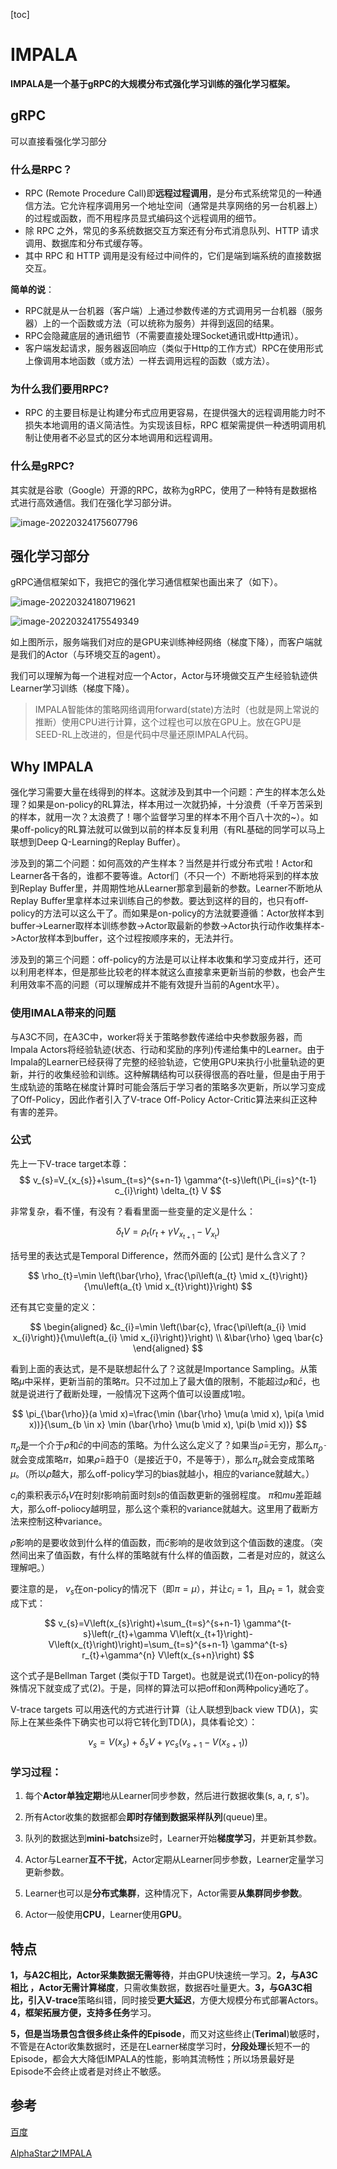 [toc]

# IMPALA

**IMPALA是一个基于gRPC的大规模分布式强化学习训练的强化学习框架。**

## gRPC

可以直接看强化学习部分

### 什么是RPC？

- RPC (Remote Procedure Call)即**远程过程调用**，是分布式系统常见的一种通信方法。它允许程序调用另一个地址空间（通常是共享网络的另一台机器上）的过程或函数，而不用程序员显式编码这个远程调用的细节。
- 除 RPC 之外，常见的多系统数据交互方案还有分布式消息队列、HTTP 请求调用、数据库和分布式缓存等。
- 其中 RPC 和 HTTP 调用是没有经过中间件的，它们是端到端系统的直接数据交互。

**简单的说**：

- RPC就是从一台机器（客户端）上通过参数传递的方式调用另一台机器（服务器）上的一个函数或方法（可以统称为服务）并得到返回的结果。
- RPC会隐藏底层的通讯细节（不需要直接处理Socket通讯或Http通讯）。
- 客户端发起请求，服务器返回响应（类似于Http的工作方式）RPC在使用形式上像调用本地函数（或方法）一样去调用远程的函数（或方法）。

### 为什么我们要用RPC?

- RPC 的主要目标是让构建分布式应用更容易，在提供强大的远程调用能力时不损失本地调用的语义简洁性。为实现该目标，RPC 框架需提供一种透明调用机制让使用者不必显式的区分本地调用和远程调用。

### 什么是gRPC?

其实就是谷歌（Google）开源的RPC，故称为gRPC，使用了一种特有是数据格式进行高效通信。我们在强化学习部分讲。

![image-20220324175607796](pictures/image-20220324175607796.png)



## 强化学习部分

gRPC通信框架如下，我把它的强化学习通信框架也画出来了（如下）。

![image-20220324180719621](pictures/image-20220324180719621.png)

![image-20220324175549349](pictures/image-20220324175549349.png)

如上图所示，服务端我们对应的是GPU来训练神经网络（梯度下降），而客户端就是我们的Actor（与环境交互的agent）。

我们可以理解为每一个进程对应一个Actor，Actor与环境做交互产生经验轨迹供Learner学习训练（梯度下降）。

>IMPALA智能体的策略网络调用forward(state)方法时（也就是网上常说的推断）使用CPU进行计算，这个过程也可以放在GPU上。放在GPU是SEED-RL上改进的，但是代码中尽量还原IMPALA代码。

## Why IMPALA
强化学习需要大量在线得到的样本。这就涉及到其中一个问题：产生的样本怎么处理？如果是on-policy的RL算法，样本用过一次就扔掉，十分浪费（千辛万苦采到的样本，就用一次？太浪费了！哪个监督学习里的样本不用个百八十次的~）。如果off-policy的RL算法就可以做到以前的样本反复利用（有RL基础的同学可以马上联想到Deep Q-Learning的Replay Buffer）。

涉及到的第二个问题：如何高效的产生样本？当然是并行或分布式啦！Actor和Learner各干各的，谁都不要等谁。Actor们（不只一个）不断地将采到的样本放到Replay Buffer里，并周期性地从Learner那拿到最新的参数。Learner不断地从Replay Buffer里拿样本过来训练自己的参数。要达到这样的目的，也只有off-policy的方法可以这么干了。而如果是on-policy的方法就要遵循：Actor放样本到buffer->Learner取样本训练参数->Actor取最新的参数->Actor执行动作收集样本->Actor放样本到buffer，这个过程按顺序来的，无法并行。

涉及到的第三个问题：off-policy的方法是可以让样本收集和学习变成并行，还可以利用老样本，但是那些比较老的样本就这么直接拿来更新当前的参数，也会产生利用效率不高的问题（可以理解成并不能有效提升当前的Agent水平）。
### 使用IMALA带来的问题

与A3C不同，在A3C中，worker将关于策略参数传递给中央参数服务器，而Impala Actors将经验轨迹(状态、行动和奖励的序列)传递给集中的Learner。由于Impala的Learner已经获得了完整的经验轨迹，它使用GPU来执行小批量轨迹的更新，并行的收集经验和训练。这种解耦结构可以获得很高的吞吐量，但是由于用于生成轨迹的策略在梯度计算时可能会落后于学习者的策略多次更新，所以学习变成了Off-Policy，因此作者引入了V-trace Off-Policy Actor-Critic算法来纠正这种有害的差异。
### 公式
先上一下V-trace target本尊：
$$
v_{s}=V_{x_{s}}+\sum_{t=s}^{s+n-1} \gamma^{t-s}\left(\Pi_{i=s}^{t-1} c_{i}\right) \delta_{t} V
$$

非常复杂，看不懂，有没有？看看里面一些变量的定义是什么：

$$
\delta_{t} V=\rho_{t}\left(r_{t}+\gamma V_{x_{t+1}}-V_{x_{t}}\right)
$$

括号里的表达式是Temporal Difference，然而外面的 [公式] 是什么含义了？

$$
\rho_{t}=\min \left(\bar{\rho}, \frac{\pi\left(a_{t} \mid x_{t}\right)}{\mu\left(a_{t} \mid x_{t}\right)}\right)
$$

还有其它变量的定义：

$$
\begin{aligned}
&c_{i}=\min \left(\bar{c}, \frac{\pi\left(a_{i} \mid x_{i}\right)}{\mu\left(a_{i} \mid x_{i}\right)}\right) \\
&\bar{\rho} \geq \bar{c}
\end{aligned}
$$

看到上面的表达式，是不是联想起什么了？这就是Importance Sampling。从策略$\mu$中采样，更新当前的策略$\pi$。只不过加上了最大值的限制，不能超过$\bar{\rho}$和$\bar{c}$，也就是说进行了截断处理，一般情况下这两个值可以设置成1啦。


$$
\pi_{\bar{\rho}}(a \mid x)=\frac{\min (\bar{\rho} \mu(a \mid x), \pi(a \mid x))}{\sum_{b \in x} \min (\bar{\rho} \mu(b \mid x), \pi(b \mid x))}
$$

$\pi_{\bar{\rho}}$是一个介于$\bar{\rho}$和$\bar{c}$的中间态的策略。为什么这么定义了？如果当$\bar{\rho}=$无穷，那么$\pi_{\bar{\rho}}$就会变成策略$\pi$，如果$\bar{\rho}=$趋于0（是接近于0，不是等于），那么$\pi_{\bar{\rho}}$就会变成策略$\mu$。（所以$\bar{\rho}$越大，那么off-policy学习的bias就越小，相应的variance就越大。）

$c_i$的乘积表示$\delta_tV$在时刻$t$影响前面时刻$s$的值函数更新的强弱程度。 $\pi$和$mu$差距越大，那么off-poliocy越明显，那么这个乘积的variance就越大。这里用了截断方法来控制这种variance。

$\bar{\rho}$影响的是要收敛到什么样的值函数，而$\bar{c}$影响的是收敛到这个值函数的速度。（突然间出来了值函数，有什么样的策略就有什么样的值函数，二者是对应的，就这么理解吧。）

要注意的是， $v_s$在on-policy的情况下（即$\pi=\mu$），并让$c_i=1$，且$\rho_t=1$，就会变成下式：

$$
v_{s}=V\left(x_{s}\right)+\sum_{t=s}^{s+n-1} \gamma^{t-s}\left(r_{t}+\gamma V\left(x_{t+1}\right)-V\left(x_{t}\right)\right)=\sum_{t=s}^{s+n-1} \gamma^{t-s} r_{t}+\gamma^{n} V\left(x_{s+n}\right)
$$

这个式子是Bellman Target (类似于TD Target)。也就是说式(1)在on-policy的特殊情况下就变成了式(2)。于是，同样的算法可以把off和on两种policy通吃了。

V-trace targets 可以用迭代的方式进行计算（让人联想到back view TD($\lambda$)，实际上在某些条件下确实也可以将它转化到TD($\lambda$)，具体看论文）：

$$
v_{s}=V\left(x_{s}\right)+\delta_{s} V+\gamma c_{s}\left(v_{s+1}-V\left(x_{s+1}\right)\right)
$$

### 学习过程：

1. 每个**Actor单独定期**地从Learner同步参数，然后进行数据收集(s, a, r, s')。

2. 所有Actor收集的数据都会**即时存储到数据采样队列**(queue)里。
3. 队列的数据达到**mini-batch**size时，Learner开始**梯度学习**，并更新其参数。
4. Actor与Learner**互不干扰**，Actor定期从Learner同步参数，Learner定量学习更新参数。
5. Learner也可以是**分布式集群**，这种情况下，Actor需要**从集群同步参数**。
6. Actor一般使用**CPU**，Learner使用**GPU**。

## 特点

**1，**与A2C相比，Actor采集数据**无需等待**，并由GPU快速统一学习。**2，**与A3C相比 ，Actor**无需计算梯度**，只需收集数据，数据吞吐量更大。**3，**与GA3C相比，引入**V-trace**策略纠错，同时接受**更大延迟**，方便大规模分布式部署Actors。**4，**框架拓展方便，支持**多任务**学习。

**5，**但是当场景包含很多终止条件的**Episode**，而又对这些终止(**Terimal**)敏感时，不管是在Actor收集数据时，还是在Learner梯度学习时，**分段处理**长短不一的Episode，都会大大降低IMPALA的性能，影响其流畅性；所以场景最好是Episode不会终止或者是对终止不敏感。



## 参考

[百度](https://baijiahao.baidu.com/s?id=1666816367808221112&wfr=spider&for=pc)

[AlphaStar之IMPALA](https://zhuanlan.zhihu.com/p/56043646)